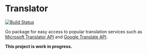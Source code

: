 Translator
==========

[![Build Status](https://travis-ci.org/st3v/translator.svg?branch=master)](https://travis-ci.org/st3v/translator)

Go package for easy access to popular translation services such as [Microsoft Translator API](http://msdn.microsoft.com/en-us/library/ff512423.aspx) and [Google Translate API](https://cloud.google.com/translate/docs).

**This project is work in progress.**
